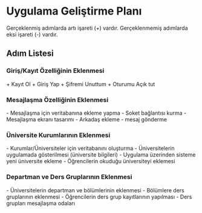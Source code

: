 # Uygulama Geliştirme Planı
Gerçeklenmiş adımlarda artı işareti (+) vardır.
Gerçeklenmemiş adımlarda eksi işareti (-) vardır.



## Adım Listesi

### Giriş/Kayıt Özelliğinin Eklenmesi
\+ Kayıt Ol
\+ Giriş Yap
\+ Şifremi Unuttum
\+ Oturumu Açık tut

### Mesajlaşma Özelliğinin Eklenmesi
\- Mesajlaşma için veritabanına ekleme yapma
\- Soket bağlantısı kurma
\- Mesajlaşma ekranı tasarımı
\- Arkadaş ekleme
\- mesaj gönderme

### Üniversite Kurumlarının Eklenmesi
\- Kurumlar/Üniversiteler için veritabanını oluşturma
\- Üniversitelerin uygulamada gösterilmesi (üniversite bilgileri)
\- Uygulama üzerinden sisteme yeni üniversite ekleme
\- Öğrencilerin okuduğu üniversiteyi eklemesi

### Departman ve Ders Gruplarının Eklenmesi
\- Üniversitelerin departman ve bölümlerinin eklenmesi
\- Bölümlere ders gruplarının eklenmesi
\- Öğrencilerin ders grup kayıtlarının yapılması
\- Ders grupları mesajlaşma odaları
